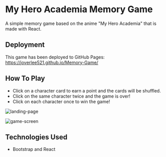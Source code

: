 # My Hero Academia Memory Game
A simple memory game based on the anime "My Hero Academia" that is made with React.

## Deployment
This game has been deployed to GitHub Pages: https://joverlee521.github.io/Memory-Game/

## How To Play

* Click on a character card to earn a point and the cards will be shuffled.
* Click on the same character twice and the game is over!
* Click on each character once to win the game!

![landing-page](https://user-images.githubusercontent.com/40774762/50527108-ff8a3600-0a9a-11e9-8b81-081375d34bcc.png)

![game-screen](https://user-images.githubusercontent.com/40774762/50527133-3e1ff080-0a9b-11e9-8a09-61d8784eb092.png)

## Technologies Used
* Bootstrap and React
